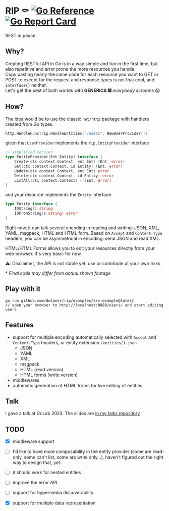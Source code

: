 # RIP ⚰ [![Go Reference](https://pkg.go.dev/badge/github.com/dolanor/rip.svg)](https://pkg.go.dev/github.com/dolanor/rip) [![Go Report Card](https://goreportcard.com/badge/github.com/dolanor/rip)](https://goreportcard.com/report/github.com/dolanor/rip)

REST in peace

## Why?

Creating RESTful API in Go is in a way simple and fun in the first time, but also repetitive and error prone the more resources you handle.  
Copy pasting nearly the same code for each resource you want to GET or POST to except for the request and response types is not that cool, and `interface{}` neither.  
Let's get the best of both worlds with **GENERICS** 🎆 *everybody screams* 😱  

## How?

The idea would be to use the classic `net/http` package with handlers created from Go types.

```go
http.HandleFunc(rip.HandleEntities("/users", NewUserProvider())
```

given that `UserProvider` implements the `rip.EntityProvider` interface

```go
// simplified version
type EntityProvider[Ent Entity] interface {
	Create(ctx context.Context, ent Ent) (Ent, error)
	Get(ctx context.Context, id Entity) (Ent, error)
	Update(ctx context.Context, ent Ent) error
	Delete(ctx context.Context, id Entity) error
	ListAll(ctx context.Context) ([]Ent, error)
}
```

and your resource implements the `Entity` interface

```go
type Entity interface {
	IDString() string
	IDFromString(s string) error
}
```

Right now, it can talk several encoding in reading and writing: JSON, XML, YAML, msgpack, HTML and HTML form.
Based on `Accept` and `Content-Type` headers, you can be asymmetrical in encoding: send JSON and read XML.

HTML/HTML Forms allows you to edit your resources directly from your web browser. It's very basic for now.

⚠️: Disclaimer, the API is not stable yet, use or contribute at your own risks


\* *Final code may differ from actual shown footage*

## Play with it

```console
go run github.com/dolanor/rip/examples/srv-example@latest
// open your browser to http://localhost:8888/users/ and start editing users
```

## Features

- support for multiple encoding automatically selected with `Accept` and `Content-Type` headers, or entity extension `/entities/1.json`
  - JSON
  - YAML
  - XML
  - msgpack
  - HTML (read version)
  - HTML forms (write version)
- middlewares
- automatic generation of HTML forms for live editing of entities

## Talk

I gave a talk at GoLab 2023.
The slides are [in my talks repository](https://github.com/dolanor/talks/blob/main/rip/rip.slide)

## TODO

- [x] middleware support
- [ ] I'd like to have more composability in the entity provider (some are read-only, some can't list, some are write only…), haven't figured out the right way to design that, yet.
- [ ] it should work for nested entities
- [ ] improve the error API
- [ ] support for hypermedia discoverability
- [x] support for multiple data representation

